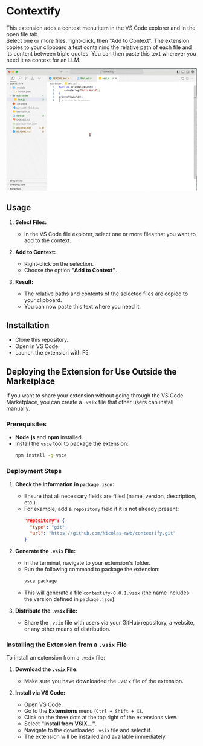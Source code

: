 # Contextify
This extension adds a context menu item in the VS Code explorer and in the open file tab.  
Select one or more files, right-click, then "Add to Context".
The extension copies to your clipboard a text containing the relative path of each file and its content between triple quotes.
You can then paste this text wherever you need it as context for an LLM.

![usage example](https://raw.githubusercontent.com/Nicolas-nwb/contextify/main/assets/how-to-use.gif)

## Usage
1. **Select Files:**
   - In the VS Code file explorer, select one or more files that you want to add to the context.

2. **Add to Context:**
   - Right-click on the selection.
   - Choose the option **"Add to Context"**.

3. **Result:**
   - The relative paths and contents of the selected files are copied to your clipboard.
   - You can now paste this text where you need it.

## Installation
- Clone this repository.
- Open in VS Code.
- Launch the extension with F5.
## Deploying the Extension for Use Outside the Marketplace
If you want to share your extension without going through the VS Code Marketplace, you can create a `.vsix` file that other users can install manually.

### Prerequisites
- **Node.js** and **npm** installed.
- Install the `vsce` tool to package the extension:
  ```bash
  npm install -g vsce
  ```

### Deployment Steps
1. **Check the Information in `package.json`:**
   - Ensure that all necessary fields are filled (name, version, description, etc.).
   - For example, add a `repository` field if it is not already present:
     ```json
     "repository": {
       "type": "git",
       "url": "https://github.com/Nicolas-nwb/contextify.git"
     }
     ```

2. **Generate the `.vsix` File:**
   - In the terminal, navigate to your extension's folder.
   - Run the following command to package the extension:
     ```bash
     vsce package
     ```
   - This will generate a file `contextify-0.0.1.vsix` (the name includes the version defined in `package.json`).

3. **Distribute the `.vsix` File:**
   - Share the `.vsix` file with users via your GitHub repository, a website, or any other means of distribution.

### Installing the Extension from a `.vsix` File
To install an extension from a `.vsix` file:

1. **Download the `.vsix` File:**
   - Make sure you have downloaded the `.vsix` file of the extension.

2. **Install via VS Code:**
   - Open VS Code.
   - Go to the **Extensions** menu (`Ctrl + Shift + X`).
   - Click on the three dots at the top right of the extensions view.
   - Select **"Install from VSIX..."**.
   - Navigate to the downloaded `.vsix` file and select it.
   - The extension will be installed and available immediately.
